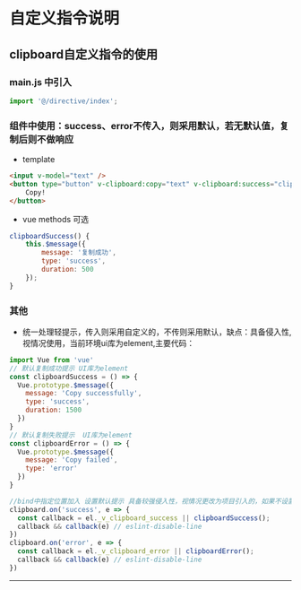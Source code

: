 # 自定义指令说明

## clipboard自定义指令的使用

### main.js 中引入

```JavaScript
import '@/directive/index';
```

### 组件中使用：success、error不传入，则采用默认，若无默认值，复制后则不做响应

- template

``` html
<input v-model="text" />
<button type="button" v-clipboard:copy="text" v-clipboard:success="clipboardSuccess">
    Copy!
</button>
```

- vue methods 可选

```JavaScript
clipboardSuccess() {
    this.$message({
        message: '复制成功',
        type: 'success',
        duration: 500
    });
}
```

### 其他

- 统一处理轻提示，传入则采用自定义的，不传则采用默认，缺点：具备侵入性,视情况使用，当前环境ui库为element,主要代码：

```JavaScript
import Vue from 'vue'
// 默认复制成功提示 UI库为element
const clipboardSuccess = () => {
  Vue.prototype.$message({
    message: 'Copy successfully',
    type: 'success',
    duration: 1500
  })
}
// 默认复制失败提示  UI库为element
const clipboardError = () => {
  Vue.prototype.$message({
    message: 'Copy failed',
    type: 'error'
  })
}
```

```JavaScript
//bind中指定位置加入 设置默认提示 具备较强侵入性，视情况更改为项目引入的，如果不设置
clipboard.on('success', e => {
  const callback = el._v_clipboard_success || clipboardSuccess();
  callback && callback(e) // eslint-disable-line
})
clipboard.on('error', e => {
  const callback = el._v_clipboard_error || clipboardError();
  callback && callback(e) // eslint-disable-line
})
```

***
